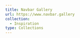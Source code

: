 ```yaml
---
title: Navbar Gallery
url: https://www.navbar.gallery
collection:
  - Inspiration
type: Collections
---
```

